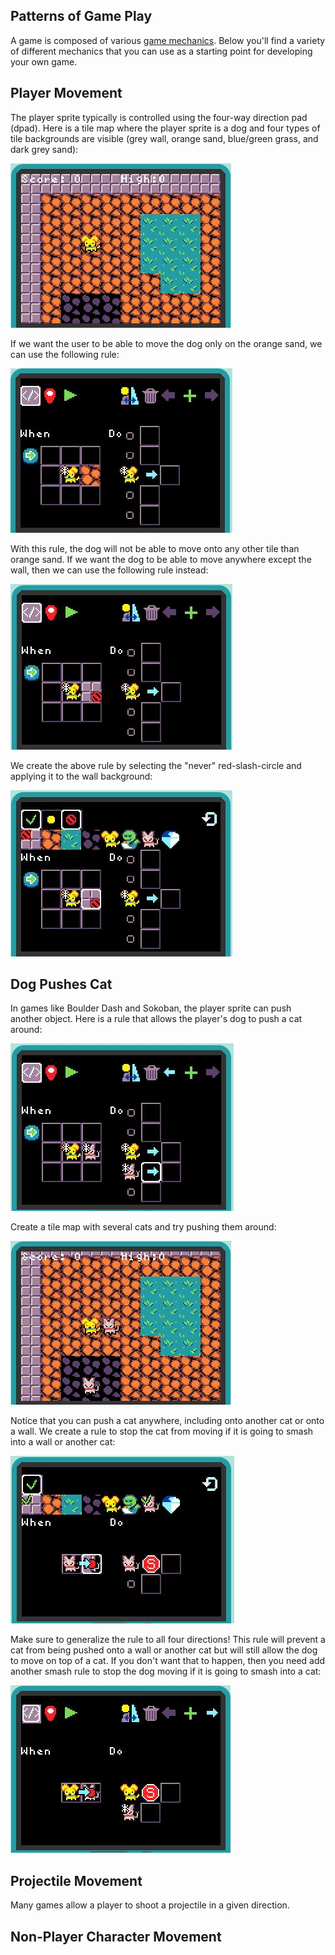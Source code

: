 ## Patterns of Game Play

A game is composed of various [game mechanics](mechanics). Below you'll find
a variety of different mechanics that you can use as a starting point for 
developing your own game.

## Player Movement

The player sprite typically is controlled using the four-way direction pad (dpad).
Here is a tile map where the player sprite is a dog and four types of tile
backgrounds are visible (grey wall, orange sand, blue/green grass, and dark grey sand):

![tile map with dog](pics/dogMap.JPG)

If we want the user to be able to move the dog only on the orange sand, we can use the following rule:

![orange sand](pics/dogMove.JPG)

With this rule, the dog will not be able to move onto any other tile than orange sand.  If we want the dog to be able to move anywhere except the wall, then we can use the following rule instead:

![no wall](pics/dogMoveNoWall.JPG)

We create the above rule by selecting the "never" red-slash-circle and applying it to the wall background:

![no wall selector](pics/dogMoveNoWallAttr.JPG)

## Dog Pushes Cat

In games like Boulder Dash and Sokoban, the player sprite can push another object. Here is a rule that allows the player's dog to push a cat around:

![dog pushes cat](pics/dogPushCatRule.JPG)

Create a tile map with several cats and try pushing them around:

![dog and cat on map](pics/dogCatMap.JPG)

Notice that you can push a cat anywhere, including onto another cat or onto a wall.  We create a rule to stop the cat from moving if it is going to smash into a wall or another cat:

![cat smash rule](pics/catSmashRule.JPG)

Make sure to generalize the rule to all four directions! This rule will prevent a cat from being pushed onto a wall or another cat but will still allow the dog to move on top of a cat.  If you don't want that to happen, then you need add another smash rule to stop the dog moving if it is going to smash into a cat:

![dog smash rule](pics/dogSmashCat.JPG)


## Projectile Movement

Many games allow a player to shoot a projectile in a given direction.

## Non-Player Character Movement



